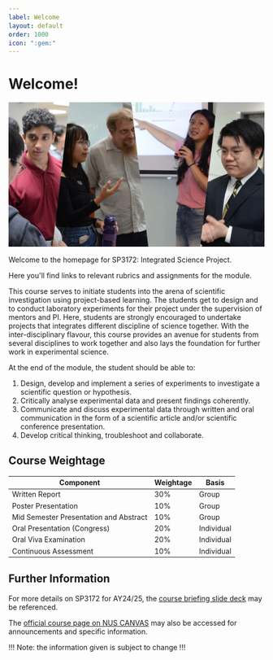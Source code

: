 ```yaml
---
label: Welcome
layout: default
order: 1000
icon: ":gem:"
---
```

# Welcome!

![](</Resources/README/Congress2024.png>)

Welcome to the homepage for SP3172: Integrated Science Project. 

Here you'll find links to relevant rubrics and assignments for the module.

This course serves to initiate students into the arena of scientific investigation using project-based learning. The students get to design and to conduct laboratory experiments for their project under the supervision of mentors and PI. Here, students are strongly encouraged to undertake projects that integrates different discipline of science together. With the inter-disciplinary flavour, this course provides an avenue for students from several disciplines to work together and also lays the foundation for further work in experimental science.

At the end of the module, the student should be able to:
1. Design, develop and implement a series of experiments to investigate a scientific question or hypothesis.
2. Critically analyse experimental data and present findings coherently.
3. Communicate and discuss experimental data through written and oral communication in the form of a scientific article and/or scientific conference presentation.
4. Develop critical thinking, troubleshoot and collaborate.

## Course Weightage

| Component                    | Weightage                 | Basis       |
|------------------------------|---------------------------|-------------|
| Written Report               | 30%                       | Group       |
| Poster Presentation          | 10%                       | Group       |
| Mid Semester Presentation and Abstract    | 10%          | Group       |
| Oral Presentation (Congress) | 20%                       | Individual  |
| Oral Viva Examination        | 20%                       | Individual  |
| Continuous Assessment        | 10%                       | Individual  |

## Further Information
For more details on SP3172 for AY24/25, the [course briefing slide deck](https://docs.google.com/presentation/d/1J_vL0HTO1LH4kbB-JQDitME_0KParrxA2i6tp-cAmPw/edit?usp=sharing) may be referenced.

The [official course page on NUS CANVAS](https://canvas.nus.edu.sg/courses/73033?for_reload=1) may also be accessed for announcements and specific information.

!!!
Note: the information given is subject to change
!!!
